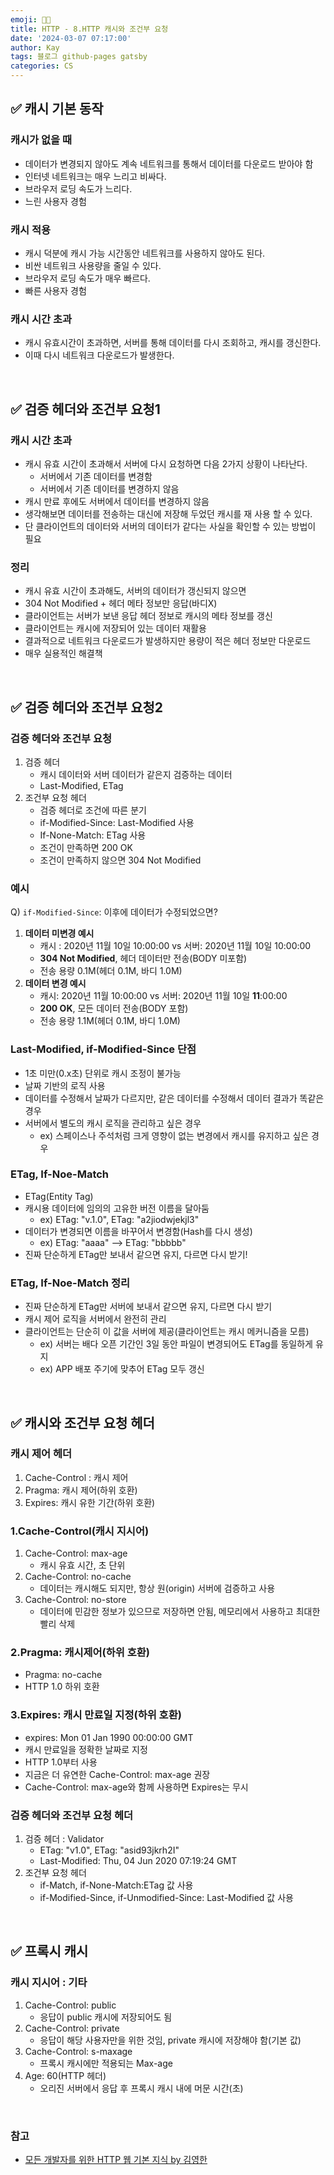 ```yaml
---
emoji: 👨‍💻
title: HTTP - 8.HTTP 캐시와 조건부 요청
date: '2024-03-07 07:17:00'
author: Kay
tags: 블로그 github-pages gatsby
categories: CS
---
```


## ✅ 캐시 기본 동작

### 캐시가 없을 때

- 데이터가 변경되지 않아도 계속 네트워크를 통해서 데이터를 다운로드 받아야 함
- 인터넷 네트워크는 매우 느리고 비싸다.
- 브라우저 로딩 속도가 느리다.
- 느린 사용자 경험

### 캐시 적용

- 캐시 덕분에 캐시 가능 시간동안 네트워크를 사용하지 않아도 된다.
- 비싼 네트워크 사용량을 줄일 수 있다.
- 브라우저 로딩 속도가 매우 빠르다.
- 빠른 사용자 경험

### 캐시 시간 초과

- 캐시 유효시간이 초과하면, 서버를 통해 데이터를 다시 조회하고, 캐시를 갱신한다.
- 이때 다시 네트워크 다운로드가 발생한다.

<br/>

## ✅ 검증 헤더와 조건부 요청1

### 캐시 시간 초과

- 캐시 유효 시간이 초과해서 서버에 다시 요청하면 다음 2가지 상황이 나타난다.
  - 서버에서 기존 데이터를 변경함
  - 서버에서 기존 데이터를 변경하지 않음
- 캐시 만료 후에도 서버에서 데이터를 변경하지 않음
- 생각해보면 데이터를 전송하는 대신에 저장해 두었던 캐시를 재 사용 할 수 있다.
- 단 클라이언트의 데이터와 서버의 데이터가 같다는 사실을 확인할 수 있는 방법이 필요

### 정리

- 캐시 유효 시간이 초과해도, 서버의 데이터가 갱신되지 않으면
- 304 Not Modified + 헤더 메타 정보만 응답(바디X)
- 클라이언트는 서버가 보낸 응답 헤더 정보로 캐시의 메타 정보를 갱신
- 클라이언트는 캐시에 저장되어 있는 데이터 재활용
- 결과적으로 네트워크 다운로드가 발생하지만 용량이 적은 헤더 정보만 다운로드
- 매우 실용적인 해결책

<br/>

## ✅ 검증 헤더와 조건부 요청2

### 검증 헤더와 조건부 요청

1. 검증 헤더
   - 캐시 데이터와 서버 데이터가 같은지 검증하는 데이터
   - Last-Modified, ETag
2. 조건부 요청 헤더
   - 검증 헤더로 조건에 따른 분기
   - if-Modified-Since: Last-Modified 사용
   - If-None-Match: ETag 사용
   - 조건이 만족하면 200 OK
   - 조건이 만족하지 않으면 304 Not Modified

### 예시

Q) `if-Modified-Since`: 이후에 데이터가 수정되었으면?

1. **데이터 미변경 예시**
   - 캐시 : 2020년 11월 10일 10:00:00 vs 서버: 2020년 11월 10일 10:00:00
   - **304 Not Modified**, 헤더 데이터만 전송(BODY 미포함)
   - 전송 용량 0.1M(헤더 0.1M, 바디 1.0M)
2. **데이터 변경 예시**
   - 캐시: 2020년 11월 10:00:00 vs 서버: 2020년 11월 10일 **11**:00:00
   - **200 OK**, 모든 데이터 전송(BODY 포함)
   - 전송 용량 1.1M(헤더 0.1M, 바디 1.0M)

### Last-Modified, if-Modified-Since 단점

- 1초 미만(0.x초) 단위로 캐시 조정이 불가능
- 날짜 기반의 로직 사용
- 데이터를 수정해서 날짜가 다르지만, 같은 데이터를 수정해서 데이터 결과가 똑같은 경우
- 서버에서 별도의 캐시 로직을 관리하고 싶은 경우
  - ex) 스페이스나 주석처럼 크게 영향이 없는 변경에서 캐시를 유지하고 싶은 경우

### ETag, If-Noe-Match

- ETag(Entity Tag)
- 캐시용 데이터에 임의의 고유한 버전 이름을 달아둠
  - ex) ETag: "v.1.0", ETag: "a2jiodwjekjl3"
- 데이터가 변경되면 이름을 바꾸어서 변경함(Hash를 다시 생성)
  - ex) ETag: "aaaa" —> ETag: "bbbbb"
- 진짜 단순하게 ETag만 보내서 같으면 유지, 다르면 다시 받기!

### ETag, If-Noe-Match 정리

- 진짜 단순하게 ETag만 서버에 보내서 같으면 유지, 다르면 다시 받기
- 캐시 제어 로직을 서버에서 완전히 관리
- 클라이언트는 단순히 이 값을 서버에 제공(클라이언트는 캐시 메커니즘을 모름)
  - ex) 서버는 배다 오픈 기간인 3일 동안 파일이 변경되어도 ETag를 동일하게 유지
  - ex) APP 배포 주기에 맞추어 ETag 모두 갱신

<br/>

## ✅ 캐시와 조건부 요청 헤더

### 캐시 제어 헤더

1. Cache-Control : 캐시 제어
2. Pragma: 캐시 제어(하위 호환)
3. Expires: 캐시 유한 기간(하위 호환)

### 1.Cache-Control(캐시 지시어)

1. Cache-Control: max-age
   - 캐시 유효 시간, 초 단위
2. Cache-Control: no-cache
   - 데이터는 캐시해도 되지만, 항상 원(origin) 서버에 검증하고 사용
3. Cache-Control: no-store
   - 데이터에 민감한 정보가 있으므로 저장하면 안됨, 메모리에서 사용하고 최대한 빨리 삭제

### 2.Pragma: 캐시제어(하위 호환)

- Pragma: no-cache
- HTTP 1.0 하위 호환

### 3.Expires: 캐시 만료일 지정(하위 호환)

- expires: Mon 01 Jan 1990 00:00:00 GMT
- 캐시 만료일을 정확한 날짜로 지정
- HTTP 1.0부터 사용
- 지금은 더 유연한 Cache-Control: max-age 권장
- Cache-Control: max-age와 함께 사용하면 Expires는 무시

### 검증 헤더와 조건부 요청 헤더

1. 검증 헤더 : Validator
   - ETag: "v1.0", ETag: "asid93jkrh2I"
   - Last-Modified: Thu, 04 Jun 2020 07:19:24 GMT
2. 조건부 요청 헤더
   - if-Match, if-None-Match:ETag 값 사용
   - if-Modified-Since, if-Unmodified-Since: Last-Modified 값 사용

<br/>

## ✅ 프록시 캐시

### 캐시 지시어 : 기타

1. Cache-Control: public
   - 응답이 public 캐시에 저장되어도 됨
2. Cache-Control: private
   - 응답이 해당 사용자만을 위한 것임, private 캐시에 저장해야 함(기본 값)
3. Cache-Control: s-maxage
   - 프록시 캐시에만 적용되는 Max-age
4. Age: 60(HTTP 헤더)
   - 오리진 서버에서 응답 후 프록시 캐시 내에 머문 시간(초)

<br/>

### 참고

- [모든 개발자를 위한 HTTP 웹 기본 지식 by 김영한](https://www.inflearn.com/course/http-%EC%9B%B9-%EB%84%A4%ED%8A%B8%EC%9B%8C%ED%81%AC)

```toc

```
